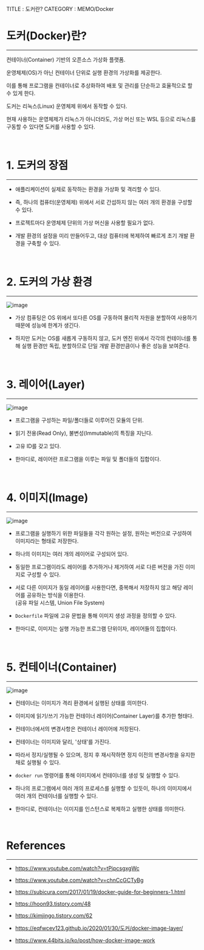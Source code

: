 TITLE : 도커란?
CATEGORY : MEMO/Docker

# 도커(Docker)란?
---

컨테이너(Container) 기반의 오픈소스 가상화 플랫폼.

운영체제(OS)가 아닌 컨테이너 단위로 실행 환경의 가상화를 제공한다.

이를 통해 프로그램을 컨테이너로 추상화하여 배포 및 관리를 단순하고 효율적으로 할 수 있게 한다.

도커는 리눅스(Linux) 운영체제 위에서 동작할 수 있다.

현재 사용하는 운영체제가 리눅스가 아니더라도, 가상 머신 또는 WSL 등으로 리눅스를 구동할 수 있다면 도커를 사용할 수 있다.

<br>


# 1. 도커의 장점
---
- 애플리케이션이 실제로 동작하는 환경을 가상화 및 격리할 수 있다.

- 즉, 하나의 컴퓨터(운영체제) 위에서 서로 간섭하지 않는 여러 개의 환경을 구성할 수 있다.

- 프로젝트마다 운영체제 단위의 가상 머신을 사용할 필요가 없다.

- 개발 환경의 설정을 미리 만들어두고, 대상 컴퓨터에 복제하여 빠르게 초기 개발 환경을 구축할 수 있다.

<br>


# 2. 도커의 가상 환경
---
![image](https://user-images.githubusercontent.com/42164422/144606491-bb90a8bb-1259-4a70-936c-eb0ffa45dd68.png)

- 가상 컴퓨팅은 OS 위에서 또다른 OS를 구동하여 물리적 자원을 분할하여 사용하기 때문에 성능에 한계가 생긴다.

- 하지만 도커는 OS를 새롭게 구동하지 않고, 도커 엔진 위에서 각각의 컨테이너를 통해 실행 환경만 독립, 분할하므로 단일 개발 환경만큼이나 좋은 성능을 보여준다.

<br>


# 3. 레이어(Layer)
---

![image](https://user-images.githubusercontent.com/42164422/144609265-6bf6f03b-c454-4074-9a85-87fd7887d4cb.png)

- 프로그램을 구성하는 파일/폴더들로 이루어진 모듈의 단위.
- 읽기 전용(Read Only), 불변성(Immutable)의 특징을 지닌다.
- 고유 ID를 갖고 있다.

- 한마디로, 레이어란 프로그램을 이루는 파일 및 폴더들의 집합이다.

<br>


# 4. 이미지(Image)
---

![image](https://user-images.githubusercontent.com/42164422/144609406-a58cd213-6b83-46ef-89fb-6282c36f2dd4.png)

- 프로그램을 실행하기 위한 파일들을 각각 원하는 설정, 원하는 버전으로 구성하여 이미지라는 형태로 저장한다.
- 하나의 이미지는 여러 개의 레이어로 구성되어 있다.

- 동일한 프로그램이라도 레이어를 추가하거나 제거하여 서로 다른 버전을 가진 이미지로 구성할 수 있다.
- 서로 다른 이미지가 동일 레이어를 사용한다면, 중복해서 저장하지 않고 해당 레이어를 공유하는 방식을 이용한다. <br>
  (공유 파일 시스템, Union File System)

- `Dockerfile` 파일에 고유 문법을 통해 이미지 생성 과정을 정의할 수 있다.

- 한마디로, 이미지는 실행 가능한 프로그램 단위이자, 레이어들의 집합이다.

<br>


# 5. 컨테이너(Container)
---

![image](https://user-images.githubusercontent.com/42164422/144609630-794a2d9b-d0b7-4f0b-99b1-274cd3984356.png)

- 컨테이너는 이미지가 격리 환경에서 실행된 상태를 의미한다.
- 이미지에 읽기/쓰기 가능한 컨테이너 레이어(Container Layer)를 추가한 형태다.
- 컨테이너에서의 변경사항은 컨테이너 레이어에 저장된다.

- 컨테이너는 이미지와 달리, '상태'를 가진다.
- 따라서 정지/실행될 수 있으며, 정지 후 재시작하면 정지 이전의 변경사항을 유지한 채로 실행될 수 있다.

- `docker run` 명령어를 통해 이미지에서 컨테이너를 생성 및 실행할 수 있다.
- 하나의 프로그램에서 여러 개의 프로세스를 실행할 수 있듯이, 하나의 이미지에서 여러 개의 컨테이너를 실행할 수 있다.

- 한마디로, 컨테이너는 이미지를 인스턴스로 복제하고 실행한 상태를 의미한다.

<br>


# References
---
- <https://www.youtube.com/watch?v=tPjpcsgxgWc>
- <https://www.youtube.com/watch?v=chnCcGCTyBg>

- <https://subicura.com/2017/01/19/docker-guide-for-beginners-1.html>
- <https://hoon93.tistory.com/48>
- <https://kimjingo.tistory.com/62>
- <https://eqfwcev123.github.io/2020/01/30/도커/docker-image-layer/>
- <https://www.44bits.io/ko/post/how-docker-image-work>